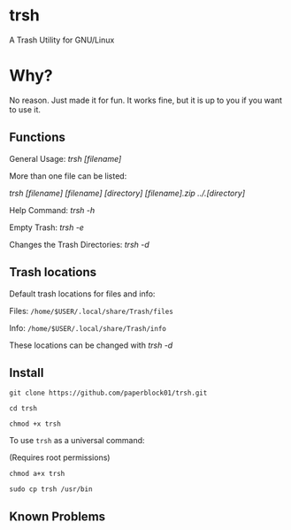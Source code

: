 # trsh
A Trash Utility for GNU/Linux

# Why?
No reason. Just made it for fun. It works fine, but it is up to you if you want to use it.

## Functions

General Usage: *trsh [filename]*

More than one file can be listed:

*trsh [filename] [filename] [directory] [filename].zip ../.[directory]*


Help Command: *trsh -h*


Empty Trash: *trsh -e*


Changes the Trash Directories: *trsh -d*

## Trash locations
Default trash locations for files and info:

Files: `/home/$USER/.local/share/Trash/files`

Info: `/home/$USER/.local/share/Trash/info`

These locations can be changed with *trsh -d*

## Install
`git clone https://github.com/paperblock01/trsh.git`

`cd trsh`

`chmod +x trsh`

To use `trsh` as a universal command:

(Requires root permissions)

`chmod a+x trsh`

`sudo cp trsh /usr/bin`

## Known Problems

